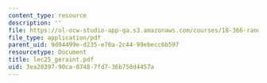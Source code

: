 ```yaml
---
content_type: resource
description: ''
file: https://ol-ocw-studio-app-qa.s3.amazonaws.com/courses/18-366-random-walks-and-diffusion-fall-2006/3ea2839790ca87487fd736b758d4457a_lec25_geraint.pdf
file_type: application/pdf
parent_uid: 9d04499e-d235-e70a-2c44-99ebecc6b597
resourcetype: Document
title: lec25_geraint.pdf
uid: 3ea28397-90ca-8748-7fd7-36b758d4457a
---
```

